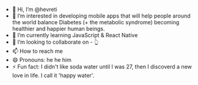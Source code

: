 - 👋 Hi, I’m @hevreti
- 👀 I’m interested in developing mobile apps that will help people around the world balance Diabetes (+ the metabolic syndrome) becoming healthier and happier human beings.
- 🌱 I’m currently learning JavaScript & React Native
- 💞️ I’m looking to collaborate on - 👆
- 📫 How to reach me 
- 😄 Pronouns: he he him
- ⚡ Fun fact: I didn't like soda water until I was 27, then I discoverd a new love in life. I call it 'happy water'. 

<!---
hevreti/hevreti is a ✨ special ✨ repository because its `README.md` (this file) appears on your GitHub profile.
You can click the Preview link to take a look at your changes.
--->
